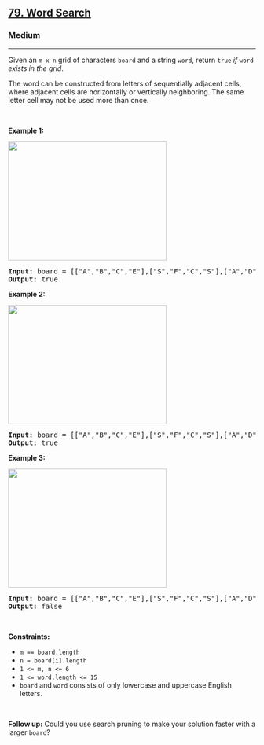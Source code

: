 <h2><a href="https://leetcode.com/problems/word-search/">79. Word Search</a></h2><h3>Medium</h3><hr><div style="user-select: auto;" data-read-aloud-multi-block="true"><p style="user-select: auto;">Given an <code style="user-select: auto;">m x n</code> grid of characters <code style="user-select: auto;">board</code> and a string <code style="user-select: auto;">word</code>, return <code style="user-select: auto;">true</code> <em style="user-select: auto;">if</em> <code style="user-select: auto;">word</code> <em style="user-select: auto;">exists in the grid</em>.</p>

<p style="user-select: auto;">The word can be constructed from letters of sequentially adjacent cells, where adjacent cells are horizontally or vertically neighboring. The same letter cell may not be used more than once.</p>

<p style="user-select: auto;">&nbsp;</p>
<p style="user-select: auto;"><strong class="example" style="user-select: auto;">Example 1:</strong></p>
<img alt="" src="https://assets.leetcode.com/uploads/2020/11/04/word2.jpg" style="width: 322px; height: 242px; user-select: auto;">
<pre style="user-select: auto;"><strong style="user-select: auto;">Input:</strong> board = [["A","B","C","E"],["S","F","C","S"],["A","D","E","E"]], word = "ABCCED"
<strong style="user-select: auto;">Output:</strong> true
</pre>

<p style="user-select: auto;"><strong class="example" style="user-select: auto;">Example 2:</strong></p>
<img alt="" src="https://assets.leetcode.com/uploads/2020/11/04/word-1.jpg" style="width: 322px; height: 242px; user-select: auto;">
<pre style="user-select: auto;"><strong style="user-select: auto;">Input:</strong> board = [["A","B","C","E"],["S","F","C","S"],["A","D","E","E"]], word = "SEE"
<strong style="user-select: auto;">Output:</strong> true
</pre>

<p style="user-select: auto;"><strong class="example" style="user-select: auto;">Example 3:</strong></p>
<img alt="" src="https://assets.leetcode.com/uploads/2020/10/15/word3.jpg" style="width: 322px; height: 242px; user-select: auto;">
<pre style="user-select: auto;"><strong style="user-select: auto;">Input:</strong> board = [["A","B","C","E"],["S","F","C","S"],["A","D","E","E"]], word = "ABCB"
<strong style="user-select: auto;">Output:</strong> false
</pre>

<p style="user-select: auto;">&nbsp;</p>
<p style="user-select: auto;"><strong style="user-select: auto;">Constraints:</strong></p>

<ul style="user-select: auto;">
	<li style="user-select: auto;"><code style="user-select: auto;">m == board.length</code></li>
	<li style="user-select: auto;"><code style="user-select: auto;">n = board[i].length</code></li>
	<li style="user-select: auto;"><code style="user-select: auto;">1 &lt;= m, n &lt;= 6</code></li>
	<li style="user-select: auto;"><code style="user-select: auto;">1 &lt;= word.length &lt;= 15</code></li>
	<li style="user-select: auto;"><code style="user-select: auto;">board</code> and <code style="user-select: auto;">word</code> consists of only lowercase and uppercase English letters.</li>
</ul>

<p style="user-select: auto;">&nbsp;</p>
<p style="user-select: auto;"><strong style="user-select: auto;">Follow up:</strong> Could you use search pruning to make your solution faster with a larger <code style="user-select: auto;">board</code>?</p>
</div>